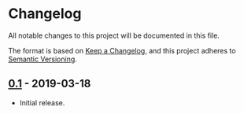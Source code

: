 # Changelog
All notable changes to this project will be documented in this file.

The format is based on [Keep a Changelog][link-keepachangelog],
and this project adheres to [Semantic Versioning][link-semver].

## [0.1] - 2019-03-18
- Initial release.

[link-keepachangelog]: https://keepachangelog.com/en/1.0.0/
[link-semver]: https://semver.org/spec/v2.0.0.html
[0.1]: https://github.com/crypto-tech/cryptocurrency/releases/tag/v0.1
